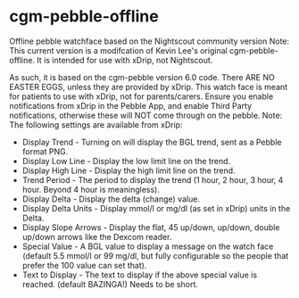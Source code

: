# cgm-pebble-offline
Offline pebble watchface based on the Nightscout community version
Note:  This current version is a modifcation of Kevin Lee's original cgm-pebble-offline.  It is intended for use with xDrip, not Nightscout.

As such, it is based on the cgm-pebble version 6.0 code.
There ARE NO EASTER EGGS, unless they are provided by xDrip.
This watch face is meant for patients to use with xDrip, not for parents/carers.
Ensure you enable notifications from xDrip in the Pebble App, and enable Third Party notifications, otherwise these will NOT come through on the pebble.
Note:  The following settings are available from xDrip:
 * Display Trend - Turning on will display the BGL trend, sent as a Pebble format PNG.
 * Display Low Line - Display the low limit line on the trend.
 * Display High Line - Display the high limit line on the trend.
 * Trend Period - The period to display the trend (1 hour, 2 hour, 3 hour, 4 hour.  Beyond 4 hour is meaningless).
 * Display Delta - Display the delta (change) value.
 * Display Delta Units - Display mmol/l or mg/dl (as set in xDrip) units in the Delta.
 * Display Slope Arrows - Display the flat, 45 up/down, up/down, double up/down arrows like the Dexcom reader.
 * Special Value - A BGL value to display a message on the watch face (default 5.5 mmol/l or 99 mg/dl, but fully configurable so the people that prefer the 100 value can set that).
 * Text to Display - The text to display if the above special value is reached.  (default BAZINGA!)  Needs to be short.
